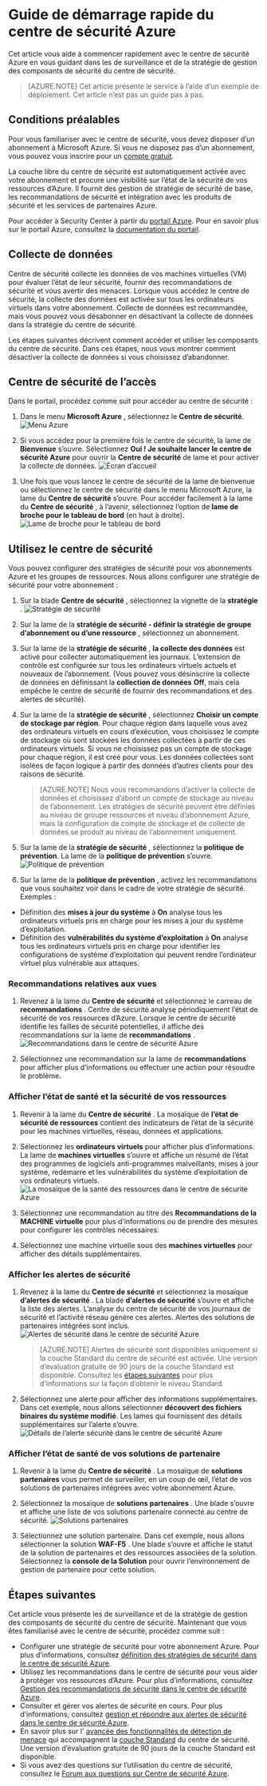 <properties
   pageTitle="Guide de démarrage rapide du centre de sécurité Azure | Microsoft Azure"
   description="Cet article vous aide à vous familiariser rapidement avec le centre de sécurité Azure, en vous guidant à travers les composants de gestion de surveillance et de la stratégie de sécurité et aux étapes suivantes."
   services="security-center"
   documentationCenter="na"
   authors="TerryLanfear"
   manager="MBaldwin"
   editor=""/>

<tags
   ms.service="security-center"
   ms.devlang="na"
   ms.topic="article"
   ms.tgt_pltfrm="na"
   ms.workload="na"
   ms.date="10/28/2016"
   ms.author="terrylan"/>

# <a name="azure-security-center-quick-start-guide"></a>Guide de démarrage rapide du centre de sécurité Azure

Cet article vous aide à commencer rapidement avec le centre de sécurité Azure en vous guidant dans les de surveillance et de la stratégie de gestion des composants de sécurité du centre de sécurité.

> [AZURE.NOTE] Cet article présente le service à l’aide d’un exemple de déploiement. Cet article n’est pas un guide pas à pas.

## <a name="prerequisites"></a>Conditions préalables

Pour vous familiariser avec le centre de sécurité, vous devez disposer d’un abonnement à Microsoft Azure. Si vous ne disposez pas d’un abonnement, vous pouvez vous inscrire pour un [compte gratuit](https://azure.microsoft.com/pricing/free-trial/).

La couche libre du centre de sécurité est automatiquement activée avec votre abonnement et procure une visibilité sur l’état de la sécurité de vos ressources d’Azure. Il fournit des gestion de stratégie de sécurité de base, les recommandations de sécurité et intégration avec les produits de sécurité et les services de partenaires Azure.

Pour accéder à Security Center à partir du [portail Azure](https://azure.microsoft.com/features/azure-portal/). Pour en savoir plus sur le portail Azure, consultez la [documentation du portail](https://azure.microsoft.com/documentation/services/azure-portal/).

## <a name="data-collection"></a>Collecte de données

Centre de sécurité collecte les données de vos machines virtuelles (VM) pour évaluer l’état de leur sécurité, fournir des recommandations de sécurité et vous avertir des menaces. Lorsque vous accédez le centre de sécurité, la collecte des données est activée sur tous les ordinateurs virtuels dans votre abonnement. Collecte de données est recommandée, mais vous pouvez vous désabonner en désactivant la collecte de données dans la stratégie du centre de sécurité.

Les étapes suivantes décrivent comment accéder et utiliser les composants du centre de sécurité. Dans ces étapes, nous vous montrer comment désactiver la collecte de données si vous choisissez d’abandonner.

## <a name="access-security-center"></a>Centre de sécurité de l’accès

Dans le portail, procédez comme suit pour accéder au centre de sécurité :

1. Dans le menu **Microsoft Azure** , sélectionnez le **Centre de sécurité**.
![Menu Azure][1]

2. Si vous accédez pour la première fois le centre de sécurité, la lame de **Bienvenue** s’ouvre. Sélectionnez **Oui ! Je souhaite lancer le centre de sécurité Azure** pour ouvrir la **Centre de sécurité** de lame et pour activer la collecte de données.
![Écran d’accueil][10]

3. Une fois que vous lancez le centre de sécurité de la lame de bienvenue ou sélectionnez le centre de sécurité dans le menu Microsoft Azure, la lame du **Centre de sécurité** s’ouvre. Pour accéder facilement à la lame du **Centre de sécurité** , à l’avenir, sélectionnez l’option de **lame de broche pour le tableau de bord** (en haut à droite).
![Lame de broche pour le tableau de bord][2]

## <a name="use-security-center"></a>Utilisez le centre de sécurité

Vous pouvez configurer des stratégies de sécurité pour vos abonnements Azure et les groupes de ressources. Nous allons configurer une stratégie de sécurité pour votre abonnement :

1. Sur la blade **Centre de sécurité** , sélectionnez la vignette de la **stratégie** .
![Stratégie de sécurité][3]

2. Sur la lame de la **stratégie de sécurité - définir la stratégie de groupe d’abonnement ou d’une ressource** , sélectionnez un abonnement.
3. Sur la lame de la **stratégie de sécurité** , **la collecte des données** est activé pour collecter automatiquement les journaux. L’extension de contrôle est configurée sur tous les ordinateurs virtuels actuels et nouveaux de l’abonnement. (Vous pouvez vous désinscrire la collecte de données en définissant la **collection de données** **Off**, mais cela empêche le centre de sécurité de fournir des recommandations et des alertes de sécurité).
4. Sur la lame de la **stratégie de sécurité** , sélectionnez **Choisir un compte de stockage par région**. Pour chaque région dans laquelle vous avez des ordinateurs virtuels en cours d’exécution, vous choisissez le compte de stockage où sont stockées les données collectées à partir de ces ordinateurs virtuels. Si vous ne choisissez pas un compte de stockage pour chaque région, il est créé pour vous. Les données collectées sont isolées de façon logique à partir des données d’autres clients pour des raisons de sécurité.

     > [AZURE.NOTE] Nous vous recommandons d’activer la collecte de données et choisissez d’abord un compte de stockage au niveau de l’abonnement. Les stratégies de sécurité peuvent être définies au niveau de groupe ressources et niveau d’abonnement Azure, mais la configuration de compte de stockage et de collecte de données se produit au niveau de l’abonnement uniquement.

5. Sur la lame de la **stratégie de sécurité** , sélectionnez la **politique de prévention**. La lame de la **politique de prévention** s’ouvre.
![Politique de prévention][4]

6. Sur la lame de la **politique de prévention** , activez les recommandations que vous souhaitez voir dans le cadre de votre stratégie de sécurité. Exemples :

 - Définition des **mises à jour du système** à **On** analyse tous les ordinateurs virtuels pris en charge pour les mises à jour du système d’exploitation.
 - Définition des **vulnérabilités du système d’exploitation** à **On** analyse tous les ordinateurs virtuels pris en charge pour identifier les configurations de système d’exploitation qui peuvent rendre l’ordinateur virtuel plus vulnérable aux attaques.

### <a name="view-recommendations"></a>Recommandations relatives aux vues

1. Revenez à la lame du **Centre de sécurité** et sélectionnez le carreau de **recommandations** . Centre de sécurité analyse périodiquement l’état de sécurité de vos ressources d’Azure. Lorsque le centre de sécurité identifie les failles de sécurité potentielles, il affiche des recommandations sur la lame de **recommandations** .
![Recommandations dans le centre de sécurité Azure][5]

2.  Sélectionnez une recommandation sur la lame de **recommandations** pour afficher plus d’informations ou effectuer une action pour résoudre le problème.

### <a name="view-the-health-and-security-state-of-your-resources"></a>Afficher l’état de santé et la sécurité de vos ressources

1.  Revenir à la lame du **Centre de sécurité** . La mosaïque de **l’état de sécurité de ressources** contient des indicateurs de l’état de la sécurité pour les machines virtuelles, réseau, données et applications.
2.  Sélectionnez les **ordinateurs virtuels** pour afficher plus d’informations. La lame de **machines virtuelles** s’ouvre et affiche un résumé de l’état des programmes de logiciels anti-programmes malveillants, mises à jour système, redémarre et les vulnérabilités du système d’exploitation de vos ordinateurs virtuels.
![La mosaïque de la santé des ressources dans le centre de sécurité Azure][6]

3.  Sélectionnez une recommandation au titre des **Recommandations de la MACHINE virtuelle** pour plus d’informations ou de prendre des mesures pour configurer les contrôles nécessaires.
4.  Sélectionnez une machine virtuelle sous des **machines virtuelles** pour afficher des détails supplémentaires.

### <a name="view-security-alerts"></a>Afficher les alertes de sécurité

1.  Revenez à la lame du **Centre de sécurité** et sélectionnez la mosaïque **d’alertes de sécurité** . La blade **d’alertes de sécurité** s’ouvre et affiche la liste des alertes. L’analyse du centre de sécurité de vos journaux de sécurité et l’activité réseau génère ces alertes. Alertes des solutions de partenaires intégrées sont inclus.
![Alertes de sécurité dans le centre de sécurité Azure][7]

    > [AZURE.NOTE] Alertes de sécurité sont disponibles uniquement si la couche Standard du centre de sécurité est activée. Une version d’évaluation gratuite de 90 jours de la couche Standard est disponible. Consultez les [étapes suivantes](#next-steps) pour plus d’informations sur la façon d’obtenir le niveau Standard.

2.  Sélectionnez une alerte pour afficher des informations supplémentaires. Dans cet exemple, nous allons sélectionner **découvert des fichiers binaires du système modifié**. Les lames qui fournissent des détails supplémentaires sur l’alerte s’ouvre.
![Détails de l’alerte sécurité dans le centre de sécurité Azure][8]

### <a name="view-the-health-of-your-partner-solutions"></a>Afficher l’état de santé de vos solutions de partenaire

1. Revenir à la lame du **Centre de sécurité** . La mosaïque de **solutions partenaires** vous permet de surveiller, en un coup de œil, l’état de vos solutions de partenaires intégrées avec votre abonnement Azure.
2. Sélectionnez la mosaïque de **solutions partenaires** . Une blade s’ouvre et affiche une liste de vos solutions partenaire connecté au centre de sécurité.
![Solutions partenaires][9]

3. Sélectionnez une solution partenaire. Dans cet exemple, nous allons sélectionner la solution **WAF-F5** .  Une blade s’ouvre et affiche le statut de la solution de partenaires et des ressources associées de la solution. Sélectionnez la **console de la Solution** pour ouvrir l’environnement de gestion de partenaire pour cette solution.

## <a name="next-steps"></a>Étapes suivantes
Cet article vous présente les de surveillance et de la stratégie de gestion des composants de sécurité du centre de sécurité. Maintenant que vous êtes familiarisé avec le centre de sécurité, procédez comme suit :

- Configurer une stratégie de sécurité pour votre abonnement Azure. Pour plus d’informations, consultez [définition des stratégies de sécurité dans le centre de sécurité Azure](security-center-policies.md).
- Utilisez les recommandations dans le centre de sécurité pour vous aider à protéger vos ressources d’Azure. Pour plus d’informations, consultez [Gestion des recommandations de sécurité dans le centre de sécurité Azure](security-center-recommendations.md).
- Consulter et gérer vos alertes de sécurité en cours. Pour plus d’informations, consultez [gestion et répondre aux alertes de sécurité dans le centre de sécurité Azure](security-center-managing-and-responding-alerts.md).
- En savoir plus sur l' [avancée des fonctionnalités de détection de menace](security-center-detection-capabilities.md) qui accompagnent la [couche Standard](security-center-pricing.md) du centre de sécurité. Une version d’évaluation gratuite de 90 jours de la couche Standard est disponible.
- Si vous avez des questions sur l’utilisation du centre de sécurité, consultez le [Forum aux questions sur Centre de sécurité Azure](security-center-faq.md).

<!--Image references-->
[1]: ./media/security-center-get-started/azure-menu.png
[2]: ./media/security-center-get-started/security-center-pin.png
[3]: ./media/security-center-get-started/security-policy.png
[4]: ./media/security-center-get-started/prevention-policy.png
[5]: ./media/security-center-get-started/recommendations.png
[6]: ./media/security-center-get-started/resources-health.png
[7]: ./media/security-center-get-started/security-alert.png
[8]: ./media/security-center-get-started/security-alert-detail.png
[9]: ./media/security-center-get-started/partner-solutions.png
[10]: ./media/security-center-get-started/welcome.png
